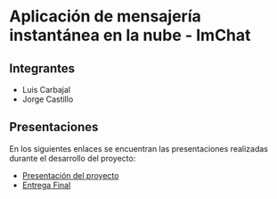 # Aplicación de mensajería instantánea en la nube - ImChat

## Integrantes
* Luis Carbajal
* Jorge Castillo

## Presentaciones
En los siguientes enlaces se encuentran las presentaciones realizadas durante el desarrollo del proyecto:
* [Presentación del proyecto](https://docs.google.com/presentation/d/1HLDTE7TFtCEvCaM1yUwR5QwK2bn8XV2ia2BBcco7NHY/edit?usp=sharing)
* [Entrega Final](https://docs.google.com/presentation/d/1Hd8m_6-hcor_cH1EIhrsDcv1ZpnnpdHUjEwJEQLdnRA/edit?usp=sharing)
